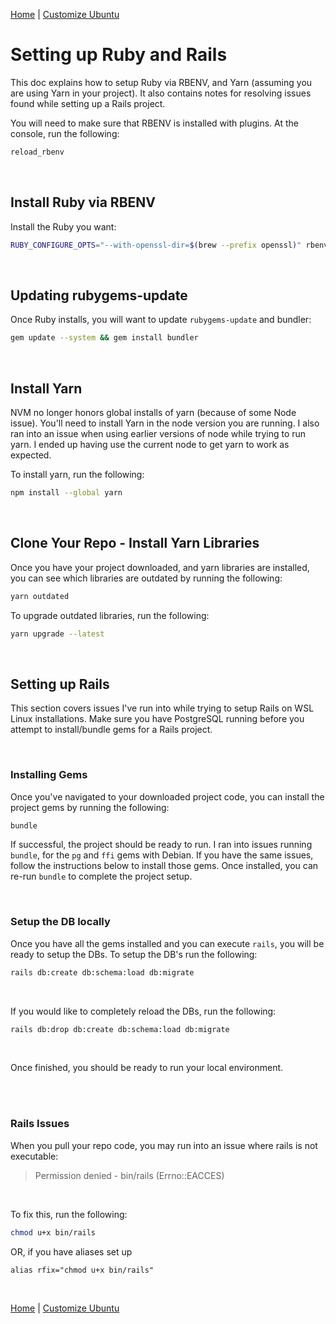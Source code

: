 [Home](README.md) | [Customize Ubuntu](customize-ubuntu.md#setup-for-ruby-and-rails)

# Setting up Ruby and Rails

This doc explains how to setup Ruby via RBENV, and Yarn (assuming you are using Yarn in your project). It also contains notes for resolving issues found while setting up a Rails project.

You will need to make sure that RBENV is installed with plugins. At the console, run the following:

```zsh
reload_rbenv
```

<br/>

## Install Ruby via RBENV

Install the Ruby you want:

```sh
RUBY_CONFIGURE_OPTS="--with-openssl-dir=$(brew --prefix openssl)" rbenv install 3.3.0 --verbose
```

<br/>

## Updating rubygems-update

Once Ruby installs, you will want to update `rubygems-update` and bundler:

```sh
gem update --system && gem install bundler
```
<br/>

## Install Yarn

NVM no longer honors global installs of yarn (because of some Node issue). You'll need to install Yarn in the node version you are running. I also ran into an issue when using earlier versions of node while trying to run yarn. I ended up having use the current node to get yarn to work as expected.

To install yarn, run the following:

```sh
npm install --global yarn
```

<br/>

## Clone Your Repo - Install Yarn Libraries

Once you have your project downloaded, and yarn libraries are installed, you can see which libraries are outdated by running the following:

```zsh
yarn outdated
```

To upgrade outdated libraries, run the following:

```zsh
yarn upgrade --latest
```

<br/>

## Setting up Rails

This section covers issues I've run into while trying to setup Rails on WSL Linux installations. Make sure you have PostgreSQL running before you attempt to install/bundle gems for a Rails project.

<br/>

### Installing Gems

Once you've navigated to your downloaded project code, you can install the project gems by running the following:

```zsh
bundle
```

If successful, the project should be ready to run. I ran into issues running `bundle`, for the `pg` and `ffi` gems with Debian. If you have the same issues, follow the instructions below to install those gems. Once installed, you can re-run `bundle` to complete the project setup.

<br/>

### Setup the DB locally

Once you have all the gems installed and you can execute `rails`, you will be ready to setup the DBs. To setup the DB's run the following:

```zsh
rails db:create db:schema:load db:migrate
```

<br/>

If you would like to completely reload the DBs, run the following:

```zsh
rails db:drop db:create db:schema:load db:migrate
```

<br/>

Once finished, you should be ready to run your local environment.

<br/><br/>

### Rails Issues

When you pull your repo code, you may run into an issue where rails is not executable:

> Permission denied - bin/rails (Errno::EACCES)

<br/>

To fix this, run the following:

```zsh
chmod u+x bin/rails
```

OR, if you have aliases set up

```
alias rfix="chmod u+x bin/rails"
```

<br/>

[Home](README.md) | [Customize Ubuntu](customize-ubuntu.md#setup-for-ruby-and-rails)
